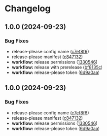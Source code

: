 # Changelog

## 1.0.0 (2024-09-23)


### Bug Fixes

* release-please config name ([c7ef8f6](https://github.com/fdiesel/github-action-release/commit/c7ef8f6e88309c446ed9d763295f5aafd02d486c))
* release-please manifest ([c847132](https://github.com/fdiesel/github-action-release/commit/c847132a4bdecd2279fc9535e15a95f6314ee255))
* **workflow:** release permissions ([1330546](https://github.com/fdiesel/github-action-release/commit/13305465f8924a7c1fc8a509aaffa4cf681416e3))
* **workflow:** release with prerelease ([bf8135c](https://github.com/fdiesel/github-action-release/commit/bf8135c359292ca8652af64e112dbed01e062ca9))
* **workflow:** release-please token ([6d9a0aa](https://github.com/fdiesel/github-action-release/commit/6d9a0aaabcc2a06a189f904f7d5e7aafba781d65))

## 1.0.0 (2024-09-23)


### Bug Fixes

* release-please config name ([c7ef8f6](https://github.com/fdiesel/github-action-release/commit/c7ef8f6e88309c446ed9d763295f5aafd02d486c))
* release-please manifest ([c847132](https://github.com/fdiesel/github-action-release/commit/c847132a4bdecd2279fc9535e15a95f6314ee255))
* **workflow:** release permissions ([1330546](https://github.com/fdiesel/github-action-release/commit/13305465f8924a7c1fc8a509aaffa4cf681416e3))
* **workflow:** release-please token ([6d9a0aa](https://github.com/fdiesel/github-action-release/commit/6d9a0aaabcc2a06a189f904f7d5e7aafba781d65))
